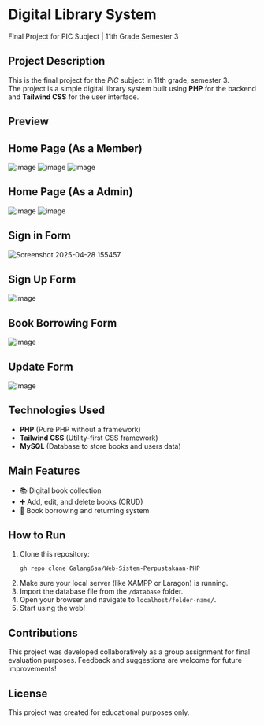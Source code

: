 # Digital Library System  
Final Project for PIC Subject | 11th Grade Semester 3

## Project Description
This is the final project for the *PIC* subject in 11th grade, semester 3.  
The project is a simple digital library system built using **PHP** for the backend and **Tailwind CSS** for the user interface.

## Preview

## Home Page (As a Member)
![image](https://github.com/user-attachments/assets/1c9c09d9-55fa-435b-baec-f0be642cfbb6)
![image](https://github.com/user-attachments/assets/dbad4ae8-6ef8-43f8-9499-bb9873694478)
![image](https://github.com/user-attachments/assets/285678e3-c207-4062-9ee6-ce5e77b6ebd0)


## Home Page (As a Admin)
![image](https://github.com/user-attachments/assets/381b077a-b791-466e-ae1c-45d5e0a342e3)
![image](https://github.com/user-attachments/assets/ddeaf2a7-2ed0-4bb6-8e2e-262ae89439d4)


## Sign in Form
![Screenshot 2025-04-28 155457](https://github.com/user-attachments/assets/e693d7d5-3495-437a-8184-314147db8a81)


## Sign Up Form
![image](https://github.com/user-attachments/assets/cab5b76e-3de7-4f2e-a3ff-d2220605228e)


## Book Borrowing Form
![image](https://github.com/user-attachments/assets/1bcb2253-9f90-494b-80a4-7e3cc0a6dd68)


## Update Form
![image](https://github.com/user-attachments/assets/7137b163-c708-42ed-b370-539b73ea43d8)






## Technologies Used
- **PHP** (Pure PHP without a framework)
- **Tailwind CSS** (Utility-first CSS framework)
- **MySQL** (Database to store books and users data)

## Main Features
- 📚 Digital book collection
- ➕ Add, edit, and delete books (CRUD)
- 📄 Book borrowing and returning system

## How to Run
1. Clone this repository:
   ```
   gh repo clone Galang6sa/Web-Sistem-Perpustakaan-PHP
   ```
2. Make sure your local server (like XAMPP or Laragon) is running.
3. Import the database file from the `/database` folder.
4. Open your browser and navigate to `localhost/folder-name/`.
5. Start using the web!

## Contributions
This project was developed collaboratively as a group assignment for final evaluation purposes.
Feedback and suggestions are welcome for future improvements!

## License
This project was created for educational purposes only.  
